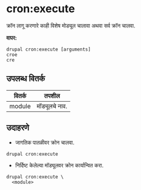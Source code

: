 # cron:execute
क्रॉन लागू करणारे काही विशेष मोड्यूल चालावा अथवा सर्व क्रॉन चालवा.

**वापर:**
```
drupal cron:execute [arguments]
croe
cre
```

## उपलब्ध वितर्क
वितर्क | तपशील
---------|-------------
module | मॉड्यूलचे नाव.

## उदाहरणे
* जागतिक पातळीवर क्रोन चालवा.
```
drupal cron:execute
```
* निर्दिष्ट केलेल्या मॉड्यूलवर क्रोन कार्यान्वित करा.
```
drupal cron:execute \
  <module>
```
